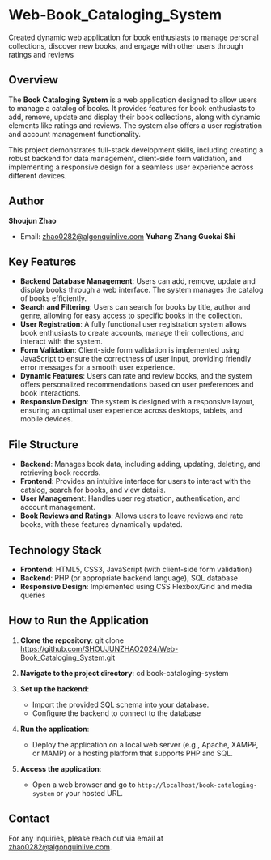 # Web-Book_Cataloging_System
Created dynamic web application for book enthusiasts to manage personal collections, discover new books, and engage with other users through ratings and reviews

## Overview
The **Book Cataloging System** is a web application designed to allow users to manage a catalog of books. It provides features for book enthusiasts to add, remove, update and display their book collections, along with dynamic elements like ratings and reviews. The system also offers a user registration and account management functionality.

This project demonstrates full-stack development skills, including creating a robust backend for data management, client-side form validation, and implementing a responsive design for a seamless user experience across different devices.

## Author
**Shoujun Zhao**  
- Email: zhao0282@algonquinlive.com
**Yuhang Zhang**
**Guokai Shi**

## Key Features
- **Backend Database Management**: Users can add, remove, update and display books through a web interface. The system manages the catalog of books efficiently.
- **Search and Filtering**: Users can search for books by title, author and genre, allowing for easy access to specific books in the collection.
- **User Registration**: A fully functional user registration system allows book enthusiasts to create accounts, manage their collections, and interact with the system.
- **Form Validation**: Client-side form validation is implemented using JavaScript to ensure the correctness of user input, providing friendly error messages for a smooth user experience.
- **Dynamic Features**: Users can rate and review books, and the system offers personalized recommendations based on user preferences and book interactions.
- **Responsive Design**: The system is designed with a responsive layout, ensuring an optimal user experience across desktops, tablets, and mobile devices.
  
## File Structure
- **Backend**: Manages book data, including adding, updating, deleting, and retrieving book records.
- **Frontend**: Provides an intuitive interface for users to interact with the catalog, search for books, and view details.
- **User Management**: Handles user registration, authentication, and account management.
- **Book Reviews and Ratings**: Allows users to leave reviews and rate books, with these features dynamically updated.
  
## Technology Stack
- **Frontend**: HTML5, CSS3, JavaScript (with client-side form validation)
- **Backend**: PHP (or appropriate backend language), SQL database
- **Responsive Design**: Implemented using CSS Flexbox/Grid and media queries

## How to Run the Application
1. **Clone the repository**:
    git clone https://github.com/SHOUJUNZHAO2024/Web-Book_Cataloging_System.git

2. **Navigate to the project directory**:
    cd book-cataloging-system

3. **Set up the backend**:
    - Import the provided SQL schema into your database.
    - Configure the backend to connect to the database

4. **Run the application**:
    - Deploy the application on a local web server (e.g., Apache, XAMPP, or MAMP) or a hosting platform that supports PHP and SQL.

5. **Access the application**:
    - Open a web browser and go to `http://localhost/book-cataloging-system` or your hosted URL.

## Contact
For any inquiries, please reach out via email at zhao0282@algonquinlive.com.
